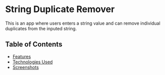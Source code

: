 # String Duplicate Remover

This is an app where users enters a string value and can remove individual duplicates from the inputed string.

## Table of Contents

- [Features](#features)
- [Technologies Used](#technologies-used)
- [Screenshots](#screenshots)
